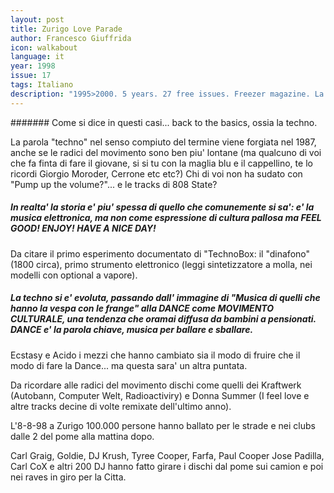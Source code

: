 ```yaml
---
layout: post
title: Zurigo Love Parade
author: Francesco Giuffrida
icon: walkabout
language: it
year: 1998
issue: 17
tags: Italiano
description: "1995>2000. 5 years. 27 free issues. Freezer magazine. La parola "techno" nel senso compiuto del termine viene forgiata nel 1987, anche se le radici del movimento sono ben piu' lontane (ma qualcuno di voi che fa finta di fare il giovane, si si tu con la maglia blu e il cappellino, te lo ricordi Giorgio Moroder, Cerrone etc etc?)"
---
```


####### Come si dice in questi casi... back to the basics, ossia la techno.

La parola "techno" nel senso compiuto del termine viene forgiata nel 1987, anche se le radici del movimento sono ben piu' lontane (ma qualcuno di voi che fa finta di fare il giovane, si si tu con la maglia blu e il cappellino, te lo ricordi Giorgio Moroder, Cerrone etc etc?) Chi di voi non ha sudato con "Pump up the volume?"... e le tracks di 808 State?

##### In realta' la storia e' piu' spessa di quello che comunemente si sa': e' la musica elettronica, ma non come espressione di cultura pallosa ma FEEL GOOD! ENJOY! HAVE A NICE DAY!

Da citare il primo esperimento documentato di "TechnoBox: il "dinafono" (1800 circa), primo strumento elettronico (leggi sintetizzatore a molla, nei modelli con optional a vapore).

##### La techno si e' evoluta, passando dall' immagine di "Musica di quelli che hanno la vespa con le frange" alla DANCE come MOVIMENTO CULTURALE, una tendenza che oramai diffusa da bambini a pensionati. DANCE e' la parola chiave, musica per ballare e sballare.

Ecstasy e Acido i mezzi che hanno cambiato sia il modo di fruire che il modo di fare la Dance... ma questa sara' un altra puntata.

Da ricordare alle radici del movimento dischi come quelli dei Kraftwerk (Autobann, Computer Welt, Radioactiviry) e Donna Summer (I feel love e altre tracks decine di volte remixate dell'ultimo anno).

L'8-8-98 a Zurigo 100.000 persone hanno ballato per le strade e nei clubs dalle 2 del pome alla mattina dopo.

Carl Graig, Goldie, DJ Krush, Tyree Cooper, Farfa, Paul Cooper Jose Padilla, Carl CoX e altri 200 DJ hanno fatto girare i dischi dal pome sui camion e poi nei raves in giro per la Citta.
